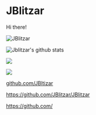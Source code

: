[//]: # (e)

# JBlitzar

Hi there!


<img src="https://komarev.com/ghpvc/?username=JBlitzar&label=Profile%20views&color=0e75b6&style=flat" alt="JBlitzar" />


![Jblitzar's github stats](https://github-readme-stats.vercel.app/api?username=jblitzar&show_icons=true&theme=transparent&include_all_commits=true)


![](https://github-readme-streak-stats.herokuapp.com?user=JBlitzar)


![](http://github-profile-summary-cards.vercel.app/api/cards/profile-details?username=jblitzar&theme=transparent) 




[github.com/JBltizar
](https://github.com/Jblitzar)

https://github.com/JBlitzar/JBlitzar

https://github.com/


